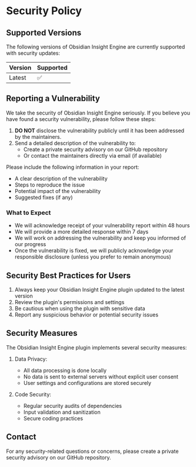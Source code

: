 # Security Policy

## Supported Versions

The following versions of Obsidian Insight Engine are currently supported with security updates:

| Version | Supported          |
| ------- | ------------------ |
| Latest  | :white_check_mark: |

## Reporting a Vulnerability

We take the security of Obsidian Insight Engine seriously. If you believe you have found a security vulnerability, please follow these steps:

1. **DO NOT** disclose the vulnerability publicly until it has been addressed by the maintainers.
2. Send a detailed description of the vulnerability to:
    - Create a private security advisory on our GitHub repository
    - Or contact the maintainers directly via email (if available)

Please include the following information in your report:

- A clear description of the vulnerability
- Steps to reproduce the issue
- Potential impact of the vulnerability
- Suggested fixes (if any)

### What to Expect

- We will acknowledge receipt of your vulnerability report within 48 hours
- We will provide a more detailed response within 7 days
- We will work on addressing the vulnerability and keep you informed of our progress
- Once the vulnerability is fixed, we will publicly acknowledge your responsible disclosure (unless you prefer to remain anonymous)

## Security Best Practices for Users

1. Always keep your Obsidian Insight Engine plugin updated to the latest version
2. Review the plugin's permissions and settings
3. Be cautious when using the plugin with sensitive data
4. Report any suspicious behavior or potential security issues

## Security Measures

The Obsidian Insight Engine plugin implements several security measures:

1. Data Privacy:

    - All data processing is done locally
    - No data is sent to external servers without explicit user consent
    - User settings and configurations are stored securely

2. Code Security:
    - Regular security audits of dependencies
    - Input validation and sanitization
    - Secure coding practices

## Contact

For any security-related questions or concerns, please create a private security advisory on our GitHub repository.
